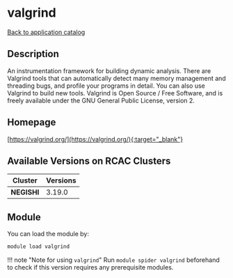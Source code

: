 # valgrind

[Back to application catalog](../app_catalog.md)

## Description

An instrumentation framework for building dynamic analysis.  There are Valgrind tools that can automatically detect many memory management and threading bugs, and profile your programs in detail. You can also use Valgrind to build new tools.  Valgrind is Open Source / Free Software, and is freely available under the GNU General Public License, version 2.

## Homepage

[https://valgrind.org/](https://valgrind.org/){:target="_blank"}

## Available Versions on RCAC Clusters

|Cluster|Versions|
|---|---|
**NEGISHI**|3.19.0

## Module

You can load the module by:

```bash
module load valgrind
```

!!! note "Note for using `valgrind`"
    Run `module spider valgrind` beforehand to check if this version requires any prerequisite modules.
